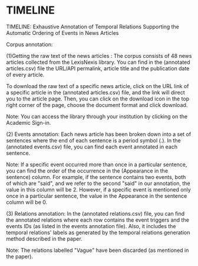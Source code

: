 # TIMELINE
TIMELINE: Exhaustive Annotation of Temporal Relations Supporting the Automatic Ordering of Events in News Articles

Corpus annotation: 


(1)Getting the raw text of the news articles : 
The corpus consists of 48 news articles collected from the LexisNexis library. You can find in the (annotated articles.csv) file the URL/API permalink, article title and the publication date of every article. 

To download the raw text of a specific news article, click on the URL link of a specific article in the (annotated articles.csv) file, and the link will direct you to the article page. Then, you can click on the download icon in the top right corner of the page, choose the document format and click download. 

Note: You can access the library through your institution by clicking on the Academic Sign-in.

(2) Events annotation:
Each news article has been broken down into a set of sentences where the end of each sentence is a period symbol (.).
In the (annotated events.csv) file, you can find each event annotated in each sentence.

Note: If a specific event occurred more than once in a particular sentence, you can find the order of the occurrence in the (Appearance in the sentence) column. For example, if the sentence contains two events, both of which are "said", and we refer to the second "said" in our annotation, the value in this column will be 2. However, if a specific event is mentioned only once in a particular sentence, the value in the Appearance in the sentence column will be 0.  

(3) Relations annotation: 
In the (annotated relations.csv) file, you can find the annotated relations where each row contains the event triggers and the events IDs (as listed in the events annotation file). Also, it includes the temporal relations' labels as generated by the temporal relations generation method described in the paper.

Note: The relations labelled "Vague" have been discarded (as mentioned in the paper).

